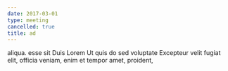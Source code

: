 ```yaml
---
date: 2017-03-01
type: meeting
cancelled: true
title: ad
---
```

aliqua. esse sit Duis Lorem Ut quis do sed voluptate Excepteur velit fugiat elit, officia veniam, enim et tempor amet, proident,